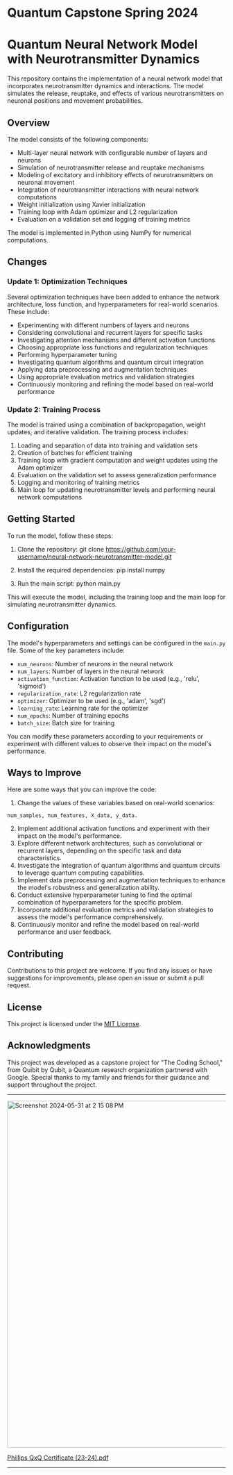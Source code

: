 # Quantum Capstone Spring 2024

# Quantum Neural Network Model with Neurotransmitter Dynamics

This repository contains the implementation of a neural network model that incorporates neurotransmitter dynamics and interactions. The model simulates the release, reuptake, and effects of various neurotransmitters on neuronal positions and movement probabilities.

## Overview

The model consists of the following components:

- Multi-layer neural network with configurable number of layers and neurons
- Simulation of neurotransmitter release and reuptake mechanisms
- Modeling of excitatory and inhibitory effects of neurotransmitters on neuronal movement
- Integration of neurotransmitter interactions with neural network computations
- Weight initialization using Xavier initialization
- Training loop with Adam optimizer and L2 regularization
- Evaluation on a validation set and logging of training metrics

The model is implemented in Python using NumPy for numerical computations.

## Changes

### Update 1: Optimization Techniques

Several optimization techniques have been added to enhance the network architecture, loss function, and hyperparameters for real-world scenarios. These include:

- Experimenting with different numbers of layers and neurons
- Considering convolutional and recurrent layers for specific tasks
- Investigating attention mechanisms and different activation functions
- Choosing appropriate loss functions and regularization techniques
- Performing hyperparameter tuning
- Investigating quantum algorithms and quantum circuit integration
- Applying data preprocessing and augmentation techniques
- Using appropriate evaluation metrics and validation strategies
- Continuously monitoring and refining the model based on real-world performance

### Update 2: Training Process

The model is trained using a combination of backpropagation, weight updates, and iterative validation. The training process includes:

1. Loading and separation of data into training and validation sets
2. Creation of batches for efficient training
3. Training loop with gradient computation and weight updates using the Adam optimizer
4. Evaluation on the validation set to assess generalization performance
5. Logging and monitoring of training metrics
6. Main loop for updating neurotransmitter levels and performing neural network computations

## Getting Started

To run the model, follow these steps:

1. Clone the repository:
git clone https://github.com/your-username/neural-network-neurotransmitter-model.git

2. Install the required dependencies:
pip install numpy

3. Run the main script:
python main.py

This will execute the model, including the training loop and the main loop for simulating neurotransmitter dynamics.

## Configuration

The model's hyperparameters and settings can be configured in the `main.py` file. Some of the key parameters include:

- `num_neurons`: Number of neurons in the neural network
- `num_layers`: Number of layers in the neural network
- `activation_function`: Activation function to be used (e.g., 'relu', 'sigmoid')
- `regularization_rate`: L2 regularization rate
- `optimizer`: Optimizer to be used (e.g., 'adam', 'sgd')
- `learning_rate`: Learning rate for the optimizer
- `num_epochs`: Number of training epochs
- `batch_size`: Batch size for training

You can modify these parameters according to your requirements or experiment with different values to observe their impact on the model's performance.

## Ways to Improve

Here are some ways that you can improve the code:

1. Change the values of these variables based on real-world scenarios:
```
num_samples, num_features, X_data, y_data.
```
2. Implement additional activation functions and experiment with their impact on the model's performance.
3. Explore different network architectures, such as convolutional or recurrent layers, depending on the specific task and data characteristics.
4. Investigate the integration of quantum algorithms and quantum circuits to leverage quantum computing capabilities.
5. Implement data preprocessing and augmentation techniques to enhance the model's robustness and generalization ability.
6. Conduct extensive hyperparameter tuning to find the optimal combination of hyperparameters for the specific problem.
7. Incorporate additional evaluation metrics and validation strategies to assess the model's performance comprehensively.
8. Continuously monitor and refine the model based on real-world performance and user feedback.

## Contributing

Contributions to this project are welcome. If you find any issues or have suggestions for improvements, please open an issue or submit a pull request.

## License

This project is licensed under the [MIT License](LICENSE).

## Acknowledgments

This project was developed as a capstone project for "The Coding School," from Quibit by Qubit, a Quantum research organization partnered with Google. Special thanks to my family and friends for their guidance and support throughout the project.

-------
<img width="799" alt="Screenshot 2024-05-31 at 2 15 08 PM" src="https://github.com/swooshcode/Quantum_Capstone_Spring2024/assets/115655242/63a5ed7f-2bb9-4419-8454-74f545a23f1d">

[Phillips QxQ Certificate (23-24).pdf](https://github.com/user-attachments/files/15752968/Phillips.QxQ.Certificate.23-24.pdf)

-------
